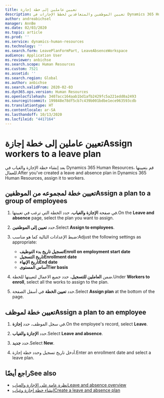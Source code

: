 ```yaml
---
title: تعيين عاملين إلى خطة إجازة
description: تعيين الموظفين والمتعاقدين لخطط الإجازات في Dynamics 365 Human Resources.
author: andreabichsel
manager: AnnBe
ms.date: 02/03/2020
ms.topic: article
ms.prod: ''
ms.service: dynamics-human-resources
ms.technology: ''
ms.search.form: LeavePlanFormPart, LeaveAbsenceWorkspace
audience: Application User
ms.reviewer: anbichse
ms.search.scope: Human Resources
ms.custom: 7521
ms.assetid: ''
ms.search.region: Global
ms.author: anbichse
ms.search.validFrom: 2020-02-03
ms.dyn365.ops.version: Human Resources
ms.openlocfilehash: 3407acc164aab1bd1afb2429fc5a221edd0a2493
ms.sourcegitcommit: 199848e78df5cb7c439b001bdbe1ece963593cdb
ms.translationtype: HT
ms.contentlocale: ar-SA
ms.lasthandoff: 10/13/2020
ms.locfileid: "4417164"
---
```

# <a name="assign-workers-to-a-leave-plan"></a><span data-ttu-id="90472-103">تعيين عاملين إلى خطة إجازة</span><span class="sxs-lookup"><span data-stu-id="90472-103">Assign workers to a leave plan</span></span>

<span data-ttu-id="90472-104">بعد إنشاء خطة الإجازة والغياب في Dynamics 365 Human Resources، قم بتعيينها للعمال.</span><span class="sxs-lookup"><span data-stu-id="90472-104">After you've created a leave and absence plan in Dynamics 365 Human Resources, assign it to workers.</span></span>

## <a name="assign-a-plan-to-a-group-of-employees"></a><span data-ttu-id="90472-105">تعيين خطة لمجموعه من الموظفين</span><span class="sxs-lookup"><span data-stu-id="90472-105">Assign a plan to a group of employees</span></span>

1. <span data-ttu-id="90472-106">في صفحة **الإجازة والغياب**، حدد الخطة التي ترغب في تعيينها.</span><span class="sxs-lookup"><span data-stu-id="90472-106">On the **Leave and absence** page, select the plan you want to assign.</span></span>

2. <span data-ttu-id="90472-107">حدد **تعيين إلى الموظفين**.</span><span class="sxs-lookup"><span data-stu-id="90472-107">Select **Assign to employees**.</span></span>

3. <span data-ttu-id="90472-108">ضبط الإعدادات التالية كما هو مناسب:</span><span class="sxs-lookup"><span data-stu-id="90472-108">Adjust the following settings as appropriate:</span></span>

   - <span data-ttu-id="90472-109">**تسجيل تاريخ بدء التوظيف**</span><span class="sxs-lookup"><span data-stu-id="90472-109">**Enroll on employment start date**</span></span>
   - <span data-ttu-id="90472-110">**تاريخ التسجيل**</span><span class="sxs-lookup"><span data-stu-id="90472-110">**Enrollment date**</span></span>
   - <span data-ttu-id="90472-111">**تاريخ الإنهاء**</span><span class="sxs-lookup"><span data-stu-id="90472-111">**End date**</span></span>
   - <span data-ttu-id="90472-112">**أساس المستوى**</span><span class="sxs-lookup"><span data-stu-id="90472-112">**Tier basis**</span></span>

4. <span data-ttu-id="90472-113">ضمن **العاملين للتسجيل**، حدد جميع الاعمال لتعيينها للخطة.</span><span class="sxs-lookup"><span data-stu-id="90472-113">Under **Workers to enroll**, select all the works to assign to the plan.</span></span>

5. <span data-ttu-id="90472-114">حدد **تعيين الخطة** في أسفل الصفحة.</span><span class="sxs-lookup"><span data-stu-id="90472-114">Select **Assign plan** at the bottom of the page.</span></span>

## <a name="assign-a-plan-to-an-employee"></a><span data-ttu-id="90472-115">تعيين خطة لموظف</span><span class="sxs-lookup"><span data-stu-id="90472-115">Assign a plan to an employee</span></span>

1. <span data-ttu-id="90472-116">في سجل الموظف، حدد **إجازة**.</span><span class="sxs-lookup"><span data-stu-id="90472-116">On the employee's record, select **Leave**.</span></span>

2. <span data-ttu-id="90472-117">حدد **الإجازة والغياب**.</span><span class="sxs-lookup"><span data-stu-id="90472-117">Select **Leave and absence**.</span></span>

3. <span data-ttu-id="90472-118">حدد **جديد**.</span><span class="sxs-lookup"><span data-stu-id="90472-118">Select **New**.</span></span>

4. <span data-ttu-id="90472-119">أدخل تاريخ تسجيل وحدد خطة إجازة.</span><span class="sxs-lookup"><span data-stu-id="90472-119">Enter an enrollment date and select a leave plan.</span></span>

## <a name="see-also"></a><span data-ttu-id="90472-120">راجع أيضًا</span><span class="sxs-lookup"><span data-stu-id="90472-120">See also</span></span>

- [<span data-ttu-id="90472-121">نظرة عامة على الإجازة والغياب</span><span class="sxs-lookup"><span data-stu-id="90472-121">Leave and absence overview</span></span>](hr-leave-and-absence-overview.md)
- [<span data-ttu-id="90472-122">إنشاء خطة إجازة وغياب</span><span class="sxs-lookup"><span data-stu-id="90472-122">Create a leave and absence plan</span></span>](hr-leave-and-absence-plans.md)